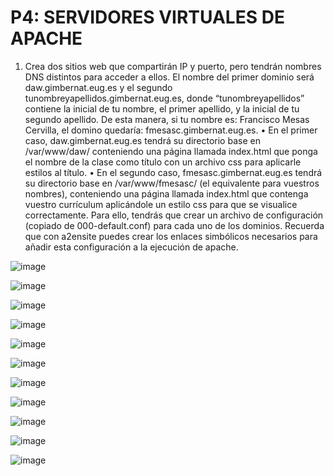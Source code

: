 # P4: SERVIDORES VIRTUALES DE APACHE

1. Crea dos sitios web que compartirán IP y puerto, pero tendrán nombres DNS distintos 
para acceder a ellos. El nombre del primer dominio será daw.gimbernat.eug.es y el 
segundo tunombreyapellidos.gimbernat.eug.es, donde “tunombreyapellidos” contiene 
la inicial de tu nombre, el primer apellido, y la inicial de tu segundo apellido. De esta 
manera, si tu nombre es: Francisco Mesas Cervilla, el domino quedaría: 
fmesasc.gimbernat.eug.es.
• En el primer caso, daw.gimbernat.eug.es tendrá su directorio base en 
/var/www/daw/ conteniendo una página llamada index.html que ponga el 
nombre de la clase como título con un archivo css para aplicarle estilos al título.
• En el segundo caso, fmesasc.gimbernat.eug.es tendrá su directorio base en 
/var/www/fmesasc/ (el equivalente para vuestros nombres), conteniendo una 
página llamada index.html que contenga vuestro currículum aplicándole un 
estilo css para que se visualice correctamente.
Para ello, tendrás que crear un archivo de configuración (copiado de 000-default.conf) 
para cada uno de los dominios. Recuerda que con a2ensite puedes crear los enlaces 
simbólicos necesarios para añadir esta configuración a la ejecución de apache.

![image](https://github.com/PolCasamitjana/DAW/assets/144775621/8ce30033-738a-4441-8c2c-1116e79d2fe7)

![image](https://github.com/PolCasamitjana/DAW/assets/144775621/612d656e-3ad7-4d04-8ed6-7db8eb74178d)

![image](https://github.com/PolCasamitjana/DAW/assets/144775621/68a5cdc6-658b-4901-a7be-198868531850)

![image](https://github.com/PolCasamitjana/DAW/assets/144775621/77e247cd-ccea-495b-b592-060ba87014eb)

![image](https://github.com/PolCasamitjana/DAW/assets/144775621/472ca38d-c238-4c21-9fce-731cd4f426e7)

![image](https://github.com/PolCasamitjana/DAW/assets/144775621/4466d439-f1c3-47ad-abb2-84dc2d87a9d1)

![image](https://github.com/PolCasamitjana/DAW/assets/144775621/8c6ad767-5b07-4ddc-b416-9e2f789e8646)

![image](https://github.com/PolCasamitjana/DAW/assets/144775621/29aa8a0b-b8fa-4ef3-84bd-79844652132e)

![image](https://github.com/PolCasamitjana/DAW/assets/144775621/b1bd5f34-b412-4aa8-b2a3-4276ebb12d06)

![image](https://github.com/PolCasamitjana/DAW/assets/144775621/3dcc0117-42e9-4f8f-bfcd-fc6824ad52f2)

![image](https://github.com/PolCasamitjana/DAW/assets/144775621/2633f026-04c1-45f5-ba68-b0d6bee712cb)

